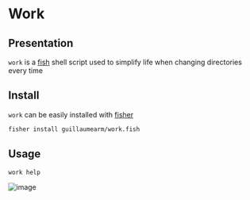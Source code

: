 # Work

## Presentation
`work` is a [fish](https://fishshell.com) shell script used to simplify life when changing directories every time

## Install
`work` can be easily installed with [fisher](https://github.com/jorgebucaran/fisher)

```bash
fisher install guillaumearm/work.fish
```

## Usage
```bash
work help
```

![image](https://user-images.githubusercontent.com/16897658/135200166-eae31e7d-b9ba-48cb-9fd4-8d064fbe4661.png)


